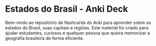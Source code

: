 # **Estados do Brasil - Anki Deck**

Bem-vindo ao repositório de flashcards do Anki para aprender sobre os estados do Brasil, suas capitais e regiões. Este material foi criado para ajudar estudantes, curiosos e qualquer pessoa que queira memorizar a geografia brasileira de forma eficiente.
